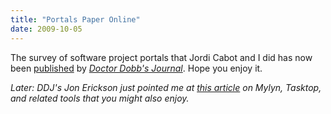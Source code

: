 ```yaml
---
title: "Portals Paper Online"
date: 2009-10-05
---
```

The survey of software project portals that Jordi Cabot and I did has now been <a href="http://www.ddj.com/development-tools/220301068">published</a> by <a href="http://www.ddj.com/"><em>Doctor Dobb's Journal</em></a>. Hope you enjoy it.

<em>Later: DDJ's Jon Erickson just pointed me at <a href="http://www.ddj.com/architect/220100341">this article</a> on Mylyn, Tasktop, and related tools that you might also enjoy.</em>
